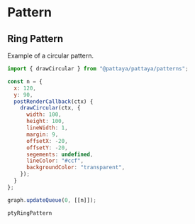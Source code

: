 # Pattern

## Ring Pattern

Example of a circular pattern.

```js
import { drawCircular } from "@pattaya/pattaya/patterns";

const n = {
  x: 120,
  y: 90,
  postRenderCallback(ctx) {
    drawCircular(ctx, {
      width: 100,
      height: 100,
      lineWidth: 1,
      margin: 9,
      offsetX: -20,
      offsetY: -20,
      segements: undefined,
      lineColor: "#ccf",
      backgroundColor: "transparent",
    });
  }
};

graph.updateQueue(0, [[n]]);
```

```pty
ptyRingPattern
```